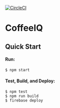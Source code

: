 [![CircleCI](https://circleci.com/bb/benshope/coffeeiq.svg?style=shield&circle-token=7f6c19e82f8464c0dc18797b6146767f66d49f90)](https://circleci.com/bb/benshope/coffeeiq)

# CoffeeIQ

Quick Start
-----------

#### Run:
```shell
$ npm start
```

#### Test, Build, and Deploy:
```shell
$ npm test
$ npm run build
$ firebase deploy
```
